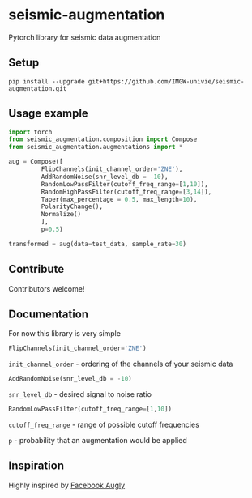 # seismic-augmentation
Pytorch library for seismic data augmentation

## Setup

`pip install --upgrade git+https://github.com/IMGW-univie/seismic-augmentation.git`

## Usage example

```python
import torch
from seismic_augmentation.composition import Compose
from seismic_augmentation.augmentations import *

aug = Compose([
         FlipChannels(init_channel_order='ZNE'),
         AddRandomNoise(snr_level_db = -10),
         RandomLowPassFilter(cutoff_freq_range=[1,10]),
         RandomHighPassFilter(cutoff_freq_range=[3,14]),
         Taper(max_percentage = 0.5, max_length=10),
         PolarityChange(),
         Normalize()
         ],  
         p=0.5)

transformed = aug(data=test_data, sample_rate=30)
```
## Contribute
Contributors welcome!

## Documentation
For now this library is very simple

```python
FlipChannels(init_channel_order='ZNE')
```
`init_channel_order` - ordering of the channels of your seismic data

```python
AddRandomNoise(snr_level_db = -10)
```
`snr_level_db` - desired signal to noise ratio

```python
RandomLowPassFilter(cutoff_freq_range=[1,10])
```
`cutoff_freq_range` - range of possible cutoff frequencies

`p` - probability that an augmentation would be applied

## Inspiration
Highly inspired by [Facebook Augly](https://github.com/facebookresearch/AugLy)

